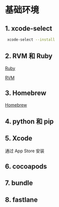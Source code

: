 # 基础环境

## 1. xcode-select


```sh
 xcode-select --install 
```


## 2. RVM 和 Ruby

[Ruby](../Ruby环境/Ruby.md)

[RVM](../Ruby环境/RVM安装.md)

## 3. Homebrew

[Homebrew](../包管理工具/HomeBrew.md)

## 4. python 和 pip


## 5. Xcode

通过 App Store 安装

## 6. cocoapods

## 7. bundle

## 8. fastlane



